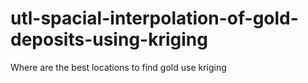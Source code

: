 # utl-spacial-interpolation-of-gold-deposits-using-kriging
Where are the best locations to find gold use kriging
